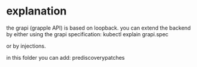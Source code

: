 # explanation
the grapi (grapple API) is based on loopback.
you can extend the backend by either using the grapi specification:
    kubectl explain grapi.spec

or by injections.

in this folder you can add:
prediscoverypatches
